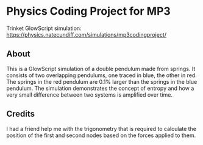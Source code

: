 # Physics Coding Project for MP3
Trinket GlowScript simulation: https://physics.natecundiff.com/simulations/mp3codingproject/
## About
This is a GlowScript simulation of a double pendulum made from springs. It consists of two overlapping pendulums, one traced in blue, the other in red. The springs in the red pendulum are 0.1% larger than the springs in the blue pendulum. The simulation demonstrates the concept of entropy and how a very small difference between two systems is amplified over time.

## Credits
I had a friend help me with the trigonometry that is required to calculate the position of the first and second nodes based on the forces applied to them.
